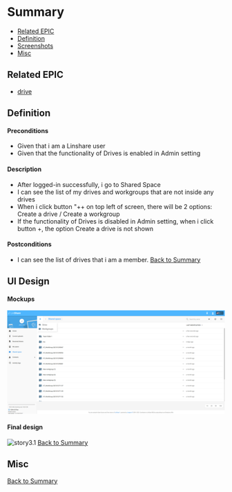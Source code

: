 # Summary

* [Related EPIC](#related-epic)
* [Definition](#definition)
* [Screenshots](#screenshots)
* [Misc](#misc)

## Related EPIC


* [drive](./README.md)

## Definition

#### Preconditions
*  Given that i am a Linshare user 
*  Given that the functionality of Drives is enabled in Admin setting
#### Description

*  After logged-in successfully, i go to Shared Space 
*  I can see the list of my drives and workgroups that are not inside any drives 
*  When i  click button "++ on top left of screen, there will be 2 options: Create a drive / Create a workgroup
*  If the functionality of Drives is disabled in Admin setting, when i click button +, the option Create a drive is not shown

#### Postconditions
*  I can see the list of drives that i am a member. 
[Back to Summary](#summary)

## UI Design

#### Mockups

![view list of drives workgroups](./mockups/viewlistofdrive.png)

#### Final design
![story3.1](./resourdesign/story1.png)
[Back to Summary](#summary)
## Misc

[Back to Summary](#summary)
